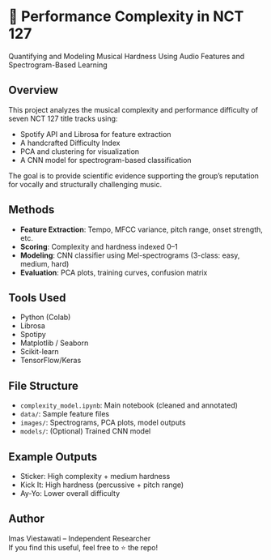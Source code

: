 # 🎵 Performance Complexity in NCT 127
Quantifying and Modeling Musical Hardness Using Audio Features and Spectrogram-Based Learning

## Overview
This project analyzes the musical complexity and performance difficulty of seven NCT 127 title tracks using:
- Spotify API and Librosa for feature extraction
- A handcrafted Difficulty Index
- PCA and clustering for visualization
- A CNN model for spectrogram-based classification

The goal is to provide scientific evidence supporting the group’s reputation for vocally and structurally challenging music.

## Methods
- **Feature Extraction**: Tempo, MFCC variance, pitch range, onset strength, etc.
- **Scoring**: Complexity and hardness indexed 0–1
- **Modeling**: CNN classifier using Mel-spectrograms (3-class: easy, medium, hard)
- **Evaluation**: PCA plots, training curves, confusion matrix

## Tools Used
- Python (Colab)
- Librosa
- Spotipy
- Matplotlib / Seaborn
- Scikit-learn
- TensorFlow/Keras

## File Structure
- `complexity_model.ipynb`: Main notebook (cleaned and annotated)
- `data/`: Sample feature files
- `images/`: Spectrograms, PCA plots, model outputs
- `models/`: (Optional) Trained CNN model

## Example Outputs
- Sticker: High complexity + medium hardness
- Kick It: High hardness (percussive + pitch range)
- Ay-Yo: Lower overall difficulty

## Author
Imas Viestawati – Independent Researcher  
If you find this useful, feel free to ⭐ the repo!

